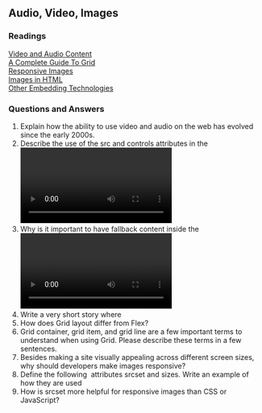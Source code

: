 ## Audio, Video, Images

### Readings
[Video and Audio Content](https://developer.mozilla.org/en-US/docs/Learn/HTML/Multimedia_and_embedding/Video_and_audio_content)  
[A Complete Guide To Grid](https://css-tricks.com/snippets/css/complete-guide-grid/)  
[Responsive Images](https://developer.mozilla.org/en-US/docs/Learn/HTML/Multimedia_and_embedding/Responsive_images)  
[Images in HTML](https://developer.mozilla.org/en-US/docs/Learn/HTML/Multimedia_and_embedding/Images_in_HTML)  
[Other Embedding Technologies](https://developer.mozilla.org/en-US/docs/Learn/HTML/Multimedia_and_embedding/Other_embedding_technologies)  

### Questions and Answers

1. Explain how the ability to use video and audio on the web has evolved since the early 2000s.
2. Describe the use of the src and controls attributes in the <video> element.
3. Why is it important to have fallback content inside the <video> element?
4. Write a very short story where <audio> and <video> are characters.
5. How does Grid layout differ from Flex?
6. Grid container, grid item, and grid line are a few important terms to understand when using Grid. Please describe these terms in a few sentences.
7. Besides making a site visually appealing across different screen sizes, why should developers make images responsive?
8. Define the following <img> attributes srcset and sizes. Write an example of how they are used
9. How is srcset more helpful for responsive images than CSS or JavaScript?


